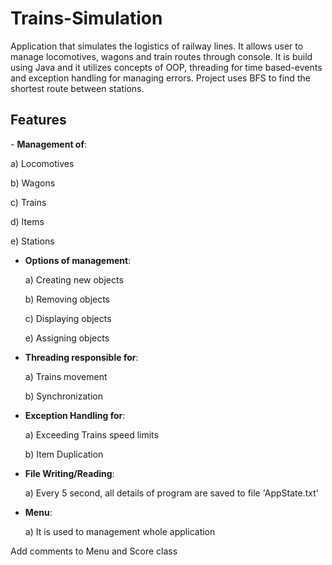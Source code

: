 # Trains-Simulation

Application that simulates the logistics of railway lines. It allows user to manage locomotives, wagons and train routes through console.
It is build using Java and it utilizes concepts of OOP, threading for time based-events and exception handling for managing errors.
Project uses BFS to find the shortest route between stations. 

<h2>Features</h2>
- <b>Management of</b>:

  a) Locomotives
  
  b) Wagons
  
  c) Trains
  
  d) Items
  
  e) Stations
  
- <b>Options of management</b>:

  a) Creating new objects

  b) Removing objects

  c) Displaying objects

  e) Assigning objects
  
- <b>Threading responsible for</b>:

  a) Trains movement

  b) Synchronization
  
- <b>Exception Handling for</b>:

  a) Exceeding Trains speed limits

  b) Item Duplication
  
- <b>File Writing/Reading</b>:

  a) Every 5 second, all details of program are saved to file 'AppState.txt'
  
- <b>Menu</b>:

  a) It is used to management whole application

Add comments to Menu and Score class
